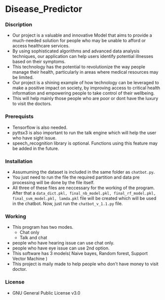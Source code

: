 # **Disease_Predictor**
### **Discription**
  - Our project is a valuable and innovative Model that aims to provide a much-needed solution for people who may be unable to afford or access healthcare services. <br>
  - By using sophisticated algorithms and advanced data analysis techniques, our application can help users identify potential illnesses based on their symptoms.<br>
  - This technology has the potential to revolutionize the way people manage their health, particularly in areas where medical resources may be limited. <br>
  - Our project is a shining example of how technology can be leveraged to make a positive impact on society, by improving access to critical health information and   empowering people to take control of their wellbeing.<br>
  - This will help mainly those people who are poor or dont have the luxury to visit the doctors.

### **Prerequists**
* Tensorflow is also needed.
* pyttsx3 is also important to run the talk engine which will help the user who have sight issue.
* speech_recognition library is optional. Functions using this feature may be added in the future.

### **Installation**
* Assumuming the dataset is included in the same folder as `chatbot.py`.<br>
* You just need to run the file the required partition and data pre processing will be done by the file itself.<br>
* All three of these files are neccessary for the working of the program.
After that a `data_dict.pkl, final_nb_model.pkl, final_rf_model.pkl, final_svm_model.pkl, lamda.pkl` file will be created which will be used in the chatbot.
Now, just run the `chatbot_v_1.1.py` file.

### Working
* This program has two modes.
    - Chat only 
    - Talk and chat 
* people who have hearing issue can use chat only.
* people who have eye issue can use 2nd option.
* This software has 3 models( Naive bayes, Random forest, Support Vector Machine )
* This project is maily made to help people who don't have money to visit doctor.

### License
* GNU General Public License v3.0
